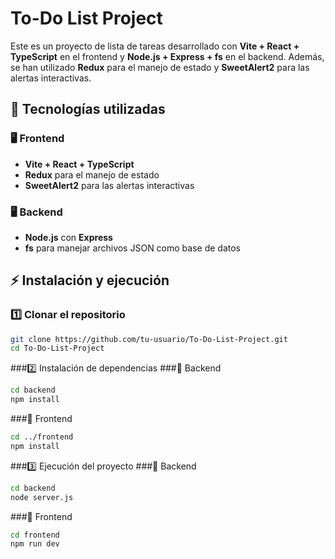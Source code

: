 # To-Do List Project

Este es un proyecto de lista de tareas desarrollado con **Vite + React + TypeScript** en el frontend y **Node.js + Express + fs** en el backend. Además, se han utilizado **Redux** para el manejo de estado y **SweetAlert2** para las alertas interactivas.

## 📌 Tecnologías utilizadas

### 🖥️ Frontend
- **Vite + React + TypeScript**
- **Redux** para el manejo de estado
- **SweetAlert2** para las alertas interactivas

### 🖥️ Backend
- **Node.js** con **Express**
- **fs** para manejar archivos JSON como base de datos

## ⚡ Instalación y ejecución

### 1️⃣ Clonar el repositorio
```bash
git clone https://github.com/tu-usuario/To-Do-List-Project.git
cd To-Do-List-Project
```
###2️⃣ Instalación de dependencias
###📌 Backend
```bash
cd backend
npm install
```
###📌 Frontend
```bash
cd ../frontend
npm install
```
###3️⃣ Ejecución del proyecto
###🚀 Backend
```bash
cd backend
node server.js
```
###🚀 Frontend
```bash
cd frontend
npm run dev
```

